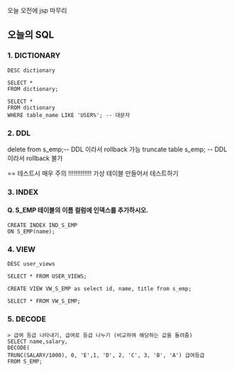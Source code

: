 
오늘 오전에 jsp 마무리

## 오늘의 SQL


### 1. DICTIONARY

```
DESC dictionary
```

```
SELECT *
FROM dictionary;

SELECT *
FROM dictionary
WHERE table_name LIKE 'USER%'; -- 대문자
```
			

### 2. DDL

delete from s_emp;-- DDL 이라서 rollback 가능
truncate table s_emp; -- DDL 이라서 rollback 불가

== 테스트시 매우 주의 !!!!!!!!!!!!!
가상 테이블 만들어서 테스트하기


### 3. INDEX
    
####  Q. S_EMP 테이블의 이름 컬럼에 인덱스를 추가하시오.
```
CREATE INDEX IND_S_EMP
ON S_EMP(name);
```



### 4.  VIEW
```
DESC user_views

SELECT * FROM USER_VIEWS;
```

```
CREATE VIEW VW_S_EMP as select id, name, title from s_emp;

SELECT * FROM VW_S_EMP;
```

### 5. DECODE
```
> 급여 등급 나타내기, 급여로 등급 나누기 (비교하여 해당하는 값을 돌려줌)
SELECT name,salary, 
DECODE(
TRUNC(SALARY/1000), 0, 'E',1, 'D', 2, 'C', 3, 'B', 'A') 급여등급	 
FROM S_EMP;
```
<!--stackedit_data:
eyJoaXN0b3J5IjpbLTExODg5MzU4OTYsLTE1NDgwODk4MjQsMT
M0ODg3ODAwMSwtMjQyNzI2ODM1LDE2MTczMDQ4NTMsLTMzODc2
Nzk1NF19
-->
